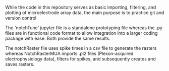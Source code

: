

While the code in this repository serves as basic importing, filtering, and plotting of microelectrode array data, the main purpose is to practice git and version control

The 'notchTune' jupyter file is a standalone prototyping file whereas the .py files are in functional code format to allow integration into a larger coding package with ease. Both provide the same results.

The notchRaster file uses spike times in a csv file to generate the rasters whereas NotchRasterMUA imports .pl2 files (Plexon-acquired electrophysiology data), filters for spikes, and subsequently creates and saves rasters.
